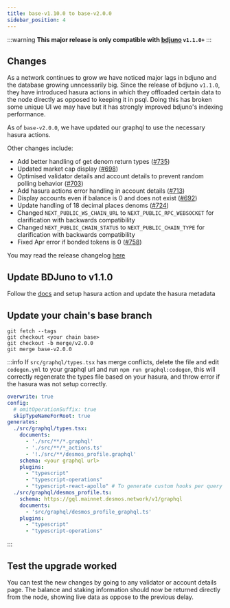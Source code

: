 ```yaml
---
title: base-v1.10.0 to base-v2.0.0
sidebar_position: 4
---
```


:::warning
**This major release is only compatible with [bdjuno](https://github.com/forbole/bdjuno) `v1.1.0+`**
:::


## Changes

As a network continues to grow we have noticed major lags in bdjuno and the database growing unncessarily big. Since the release of bdjuno `v1.1.0`, they have introduced hasura actions in which they offloaded certain data to the node directly as opposed to keeping it in psql. Doing this has broken some unique UI we may have but it has strongly improved bdjuno's indexing performance.

As of `base-v2.0.0`, we have updated our graphql to use the necessary hasura actions.

Other changes include:
- Add better handling of get denom return types ([\#735](https://github.com/forbole/big-dipper-2.0-cosmos/issues/735))
- Updated market cap display ([\#698](https://github.com/forbole/big-dipper-2.0-cosmos/issues/698))
- Optimised validator details and account details to prevent random polling behavior ([\#703](https://github.com/forbole/big-dipper-2.0-cosmos/issues/703))
- Add hasura actions error handling in account details ([\#713](https://github.com/forbole/big-dipper-2.0-cosmos/issues/713))
- Display accounts even if balance is 0 and does not exist ([\#692](https://github.com/forbole/big-dipper-2.0-cosmos/issues/692))
- Update handling of 18 decimal places denoms ([\#724](https://github.com/forbole/big-dipper-2.0-cosmos/issues/724))
- Changed `NEXT_PUBLIC_WS_CHAIN_URL` to `NEXT_PUBLIC_RPC_WEBSOCKET` for clarification with backwards compatibility
- Changed `NEXT_PUBLIC_CHAIN_STATUS` to `NEXT_PUBLIC_CHAIN_TYPE` for clarification with backwards compatibility
- Fixed Apr error if bonded tokens is 0 ([\#758](https://github.com/forbole/big-dipper-2.0-cosmos/issues/758))

You may read the release changelog [here](https://github.com/forbole/big-dipper-2.0-cosmos/releases/tag/base-v2.0.0)

## Update BDJuno to v1.1.0

Follow the [docs](https://docs.bigdipper.live/cosmos-based/parser/hasura#start-hasura-actions) and setup hasura action and update the hasura metadata

## Update your chain's base branch

```
git fetch --tags
git checkout <your chain base>
git checkout -b merge/v2.0.0
git merge base-v2.0.0
```

:::info
If `src/graphql/types.tsx` has merge conflicts, delete the file and edit `codegen.yml` to your graphql url and run `npm run graphql:codegen`, this will correctly regenerate the types file based on your hasura, and throw error if the hasura was not setup correctly.

```yaml {11}
overwrite: true
config:
  # omitOperationSuffix: true
  skipTypeNameForRoot: true
generates:
  ./src/graphql/types.tsx:
    documents:
      - './src/**/*.graphql'
      - './src/**/*_actions.ts'
      - '!./src/**/desmos_profile.graphql'
    schema: <your graphql url>
    plugins:
      - "typescript"
      - "typescript-operations"
      - "typescript-react-apollo" # To generate custom hooks per query
  ./src/graphql/desmos_profile.ts:
    schema: https://gql.mainnet.desmos.network/v1/graphql
    documents:
      - 'src/graphql/desmos_profile_graphql.ts'
    plugins:
      - "typescript"
      - "typescript-operations"

```
:::


## Test the upgrade worked
You can test the new changes by going to any validator or account details page. The balance and staking information should now be returned directly from the node, showing live data as oppose to the previous delay.

